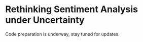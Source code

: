 # Rethinking Sentiment Analysis under Uncertainty




Code preparation is underway, stay tuned for updates.





